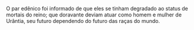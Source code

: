 ﻿O par edênico foi informado de que eles se tinham degradado ao status de mortais do reino; que doravante deviam atuar como homem e mulher de Urântia, seu futuro  dependendo do futuro das raças do mundo.